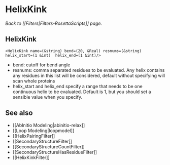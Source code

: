 # HelixKink
*Back to [[Filters|Filters-RosettaScripts]] page.*
## HelixKink

```
<HelixKink name=(&string) bend=(20, &Real) resnums=(&string) helix_start=(1 &int)  helix_end=(1 &int)/>
```

-   bend: cutoff for bend angle
-   resnums: comma separated residues to be evaluated. Any helix contains any residues in this list will be considered, default without specifying will scan whole proteins
-   helix\_start and helix\_end specify a range that needs to be one continuous helix to be evaluated. Default is 1, but you should set a sensible value when you specify.

## See also

* [[AbInitio Modeling|abinitio-relax]]
* [[Loop Modeling|loopmodel]]
* [[HelixPairingFilter]]
* [[SecondaryStructureFilter]]
* [[SecondaryStructureCountFilter]]
* [[SecondaryStructureHasResidueFilter]]
* [[HelixKinkFilter]]
